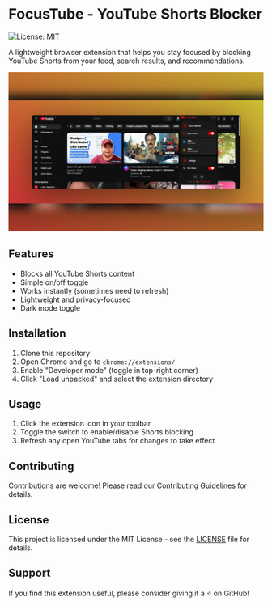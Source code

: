 # FocusTube - YouTube Shorts Blocker

[![License: MIT](https://img.shields.io/badge/License-MIT-yellow.svg)](https://opensource.org/licenses/MIT)


A lightweight browser extension that helps you stay focused by blocking YouTube Shorts from your feed, search results, and recommendations.

![FocusTube in Action](./image.jpg)

## Features

- Blocks all YouTube Shorts content
- Simple on/off toggle
- Works instantly (sometimes need to refresh)
- Lightweight and privacy-focused
- Dark mode toggle

## Installation

1. Clone this repository
2. Open Chrome and go to `chrome://extensions/`
3. Enable "Developer mode" (toggle in top-right corner)
4. Click "Load unpacked" and select the extension directory

## Usage

1. Click the extension icon in your toolbar
2. Toggle the switch to enable/disable Shorts blocking
3. Refresh any open YouTube tabs for changes to take effect

## Contributing

Contributions are welcome! Please read our [Contributing Guidelines](https://github.com/PrtHub/focus-tube/blob/main/CONTRIBUTING.md) for details.

## License

This project is licensed under the MIT License - see the [LICENSE](LICENSE) file for details.

## Support

If you find this extension useful, please consider giving it a ⭐️ on GitHub!
